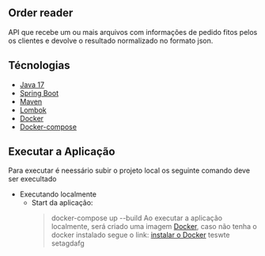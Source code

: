 ## Order reader

API que recebe um ou mais arquivos com informações de pedido fitos pelos os clientes e devolve o resultado normalizado no formato json.
## Técnologias

- [Java 17](https://docs.oracle.com/en/java/javase/17/)
- [Spring Boot](http://docs.spring.io/spring-boot/docs/current-SNAPSHOT/reference/htmlsingle/)
- [Maven](https://maven.apache.org/)
- [Lombok](https://projectlombok.org/)
- [Docker](https://projectlombok.org/)
- [Docker-compose](https://docs.docker.com/compose/)

## Executar a Aplicação
Para executar é neessário subir o projeto local os seguinte comando deve ser execultado
- Executando localmente
    - Start da aplicação:
      > docker-compose up --build
Ao executar a aplicação localmente, será criado uma imagem [Docker](https://www.docker.com/), caso não tenha o docker instalado segue o link: [instalar o Docker](https://docs.docker.com/install/)
teswte setagdafg
